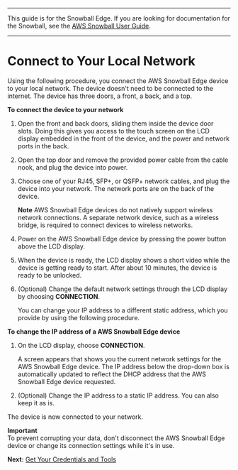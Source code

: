 --------

This guide is for the Snowball Edge\. If you are looking for documentation for the Snowball, see the [AWS Snowball User Guide](https://docs.aws.amazon.com/snowball/latest/ug/whatissnowball.html)\.

--------

# Connect to Your Local Network<a name="getting-started-connect"></a>

Using the following procedure, you connect the AWS Snowball Edge device to your local network\. The device doesn't need to be connected to the internet\. The device has three doors, a front, a back, and a top\.

**To connect the device to your network**

1. Open the front and back doors, sliding them inside the device door slots\. Doing this gives you access to the touch screen on the LCD display embedded in the front of the device, and the power and network ports in the back\.

1. Open the top door and remove the provided power cable from the cable nook, and plug the device into power\.

1. Choose one of your RJ45, SFP\+, or QSFP\+ network cables, and plug the device into your network\. The network ports are on the back of the device\.

    **Note**
    AWS Snowball Edge devices do not natively support wireless network connections\. A separate network device, such as a wireless bridge, is required to connect devices to wireless networks\.

1. Power on the AWS Snowball Edge device by pressing the power button above the LCD display\.

1. When the device is ready, the LCD display shows a short video while the device is getting ready to start\. After about 10 minutes, the device is ready to be unlocked\.

1. \(Optional\) Change the default network settings through the LCD display by choosing **CONNECTION**\. 

   You can change your IP address to a different static address, which you provide by using the following procedure\.

**To change the IP address of a AWS Snowball Edge device**

1. On the LCD display, choose **CONNECTION**\. 

   A screen appears that shows you the current network settings for the AWS Snowball Edge device\. The IP address below the drop\-down box is automatically updated to reflect the DHCP address that the AWS Snowball Edge device requested\. 

1. \(Optional\) Change the IP address to a static IP address\. You can also keep it as is\.

The device is now connected to your network\.

**Important**  
To prevent corrupting your data, don't disconnect the AWS Snowball Edge device or change its connection settings while it's in use\.

**Next:** [Get Your Credentials and Tools](get-credentials.md) 
